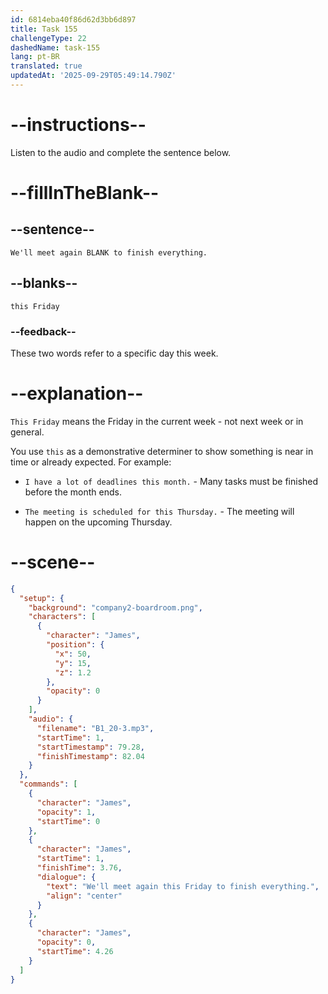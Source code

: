 ```yaml
---
id: 6814eba40f86d62d3bb6d897
title: Task 155
challengeType: 22
dashedName: task-155
lang: pt-BR
translated: true
updatedAt: '2025-09-29T05:49:14.790Z'
---
```


<!-- (Audio) James: We'll meet again this Friday to finish everything. -->

# --instructions--

Listen to the audio and complete the sentence below.

# --fillInTheBlank--

## --sentence--

`We'll meet again BLANK to finish everything.`

## --blanks--

`this Friday`

### --feedback--

These two words refer to a specific day this week.

# --explanation--

`This Friday` means the Friday in the current week - not next week or in general.

You use `this` as a demonstrative determiner to show something is near in time or already expected. For example:

- `I have a lot of deadlines this month.` - Many tasks must be finished before the month ends.

- `The meeting is scheduled for this Thursday.` - The meeting will happen on the upcoming Thursday.

# --scene--

```json
{
  "setup": {
    "background": "company2-boardroom.png",
    "characters": [
      {
        "character": "James",
        "position": {
          "x": 50,
          "y": 15,
          "z": 1.2
        },
        "opacity": 0
      }
    ],
    "audio": {
      "filename": "B1_20-3.mp3",
      "startTime": 1,
      "startTimestamp": 79.28,
      "finishTimestamp": 82.04
    }
  },
  "commands": [
    {
      "character": "James",
      "opacity": 1,
      "startTime": 0
    },
    {
      "character": "James",
      "startTime": 1,
      "finishTime": 3.76,
      "dialogue": {
        "text": "We'll meet again this Friday to finish everything.",
        "align": "center"
      }
    },
    {
      "character": "James",
      "opacity": 0,
      "startTime": 4.26
    }
  ]
}
```
